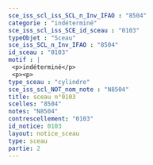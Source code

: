```yaml
---
sce_iss_scl_iss_SCL_n_Inv_IFAO : "8504"
categorie : "indéterminé"
sce_iss_scl_iss_SCE_id_sceau : "0103"
typeObjet : "Sceau"
sce_iss_SCL_n_Inv_IFAO : "8504"
id_sceau : "0103"
motif : |
 <p>indéterminé</p>
 <p><p>
type_sceau : "cylindre"
sce_iss_scl_NOT_nom_note : "N8504"
title: sceau n°0103
scelles: "8504"
notes: "N8504"
contrescellement: "0103"
id_notice: 0103
layout: notice_sceau
type: sceau
partie: 2
---
```

